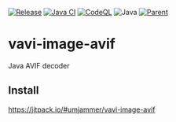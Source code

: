 [![Release](https://jitpack.io/v/umjammer/vavi-image-avif.svg)](https://jitpack.io/#umjammer/vavi-image-avif)
[![Java CI](https://github.com/umjammer/vavi-image-avif/actions/workflows/maven.yml/badge.svg)](https://github.com/umjammer/vavi-image-avif/actions/workflows/maven.yml)
[![CodeQL](https://github.com/umjammer/vavi-image-avif/actions/workflows/codeql-analysis.yml/badge.svg)](https://github.com/umjammer/vavi-image-avif/actions/workflows/codeql-analysis.yml)
![Java](https://img.shields.io/badge/Java-8-b07219)
[![Parent](https://img.shields.io/badge/Parent-vavi--image--sandbox-pink)](https://github.com/umjammer/vavi-image-sandbox)

# vavi-image-avif

Java AVIF decoder

## Install

https://jitpack.io/#umjammer/vavi-image-avif
